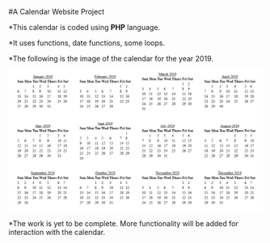 #A Calendar Website Project

*This calendar is coded using **PHP** language.

*It uses functions, date functions, some loops.

*The following is the image of the calendar for the year 2019.

![calendar using PHP](https://raw.githubusercontent.com/EvansInit/calendar-php/master/screenshot/calendar.PNG)

*The work is yet to be complete. More functionality will be added for interaction with the calendar.
